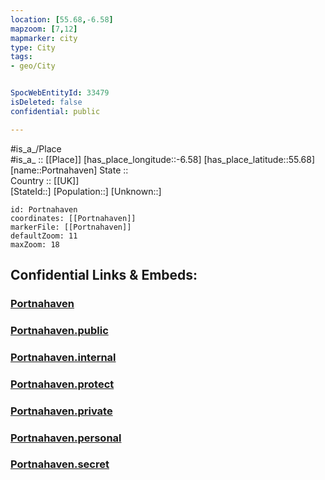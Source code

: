 ```yaml
---
location: [55.68,-6.58] 
mapzoom: [7,12] 
mapmarker: city 
type: City
tags:
- geo/City


SpocWebEntityId: 33479
isDeleted: false
confidential: public

---
```

#is_a_/Place  
#is_a_ :: [[Place]] 
[has_place_longitude::-6.58] 
[has_place_latitude::55.68] 
[name::Portnahaven] 
State ::  
Country :: [[UK]]  
[StateId::] 
[Population::] 
[Unknown::] 


```leaflet
id: Portnahaven
coordinates: [[Portnahaven]] 
markerFile: [[Portnahaven]] 
defaultZoom: 11 
maxZoom: 18
```


## Confidential Links & Embeds: 

### [Portnahaven](/_Standards/Earth/Continent/Europe/Europe~North/UK/Scotland/counties~Scotland/Argyll_and_Bute/Portnahaven.md) 

### [Portnahaven.public](/_public/Earth/Continent/Europe/Europe~North/UK/Scotland/counties~Scotland/Argyll_and_Bute/Portnahaven.public.md) 

### [Portnahaven.internal](/_internal/Earth/Continent/Europe/Europe~North/UK/Scotland/counties~Scotland/Argyll_and_Bute/Portnahaven.internal.md) 

### [Portnahaven.protect](/_protect/Earth/Continent/Europe/Europe~North/UK/Scotland/counties~Scotland/Argyll_and_Bute/Portnahaven.protect.md) 

### [Portnahaven.private](/_private/Earth/Continent/Europe/Europe~North/UK/Scotland/counties~Scotland/Argyll_and_Bute/Portnahaven.private.md) 

### [Portnahaven.personal](/_personal/Earth/Continent/Europe/Europe~North/UK/Scotland/counties~Scotland/Argyll_and_Bute/Portnahaven.personal.md) 

### [Portnahaven.secret](/_secret/Earth/Continent/Europe/Europe~North/UK/Scotland/counties~Scotland/Argyll_and_Bute/Portnahaven.secret.md)

